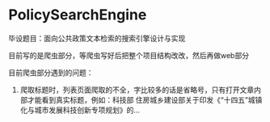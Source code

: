 # PolicySearchEngine 

毕设题目：面向公共政策文本检索的搜索引擎设计与实现

目前写的是爬虫部分，等爬虫写好后把整个项目结构改改，然后再做web部分

目前爬虫部分遇到的问题：

1. 爬取标题时，列表页面爬取的不全，字比较多的话是省略号，只有打开文章内部才能看到真实标题，例如：科技部 住房城乡建设部关于印发《“十四五”城镇化与城市发展科技创新专项规划》的...

